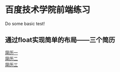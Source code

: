 # 百度技术学院前端练习
Do some basic test!
## 通过float实现简单的布局——三个简历
[简历一](https://dandan7.github.io/Basic_test/%E5%9F%BA%E7%A1%80%E7%BB%83%E4%B9%A0/%E4%B8%89%E4%B8%AA%E7%AE%80%E5%8E%86/resume1.html)<br>
[简历二](https://dandan7.github.io/Basic_test/%E5%9F%BA%E7%A1%80%E7%BB%83%E4%B9%A0/%E4%B8%89%E4%B8%AA%E7%AE%80%E5%8E%86/resume2.html)<br>
[简历三](https://dandan7.github.io/Basic_test/%E5%9F%BA%E7%A1%80%E7%BB%83%E4%B9%A0/%E4%B8%89%E4%B8%AA%E7%AE%80%E5%8E%86/resume3.html)
